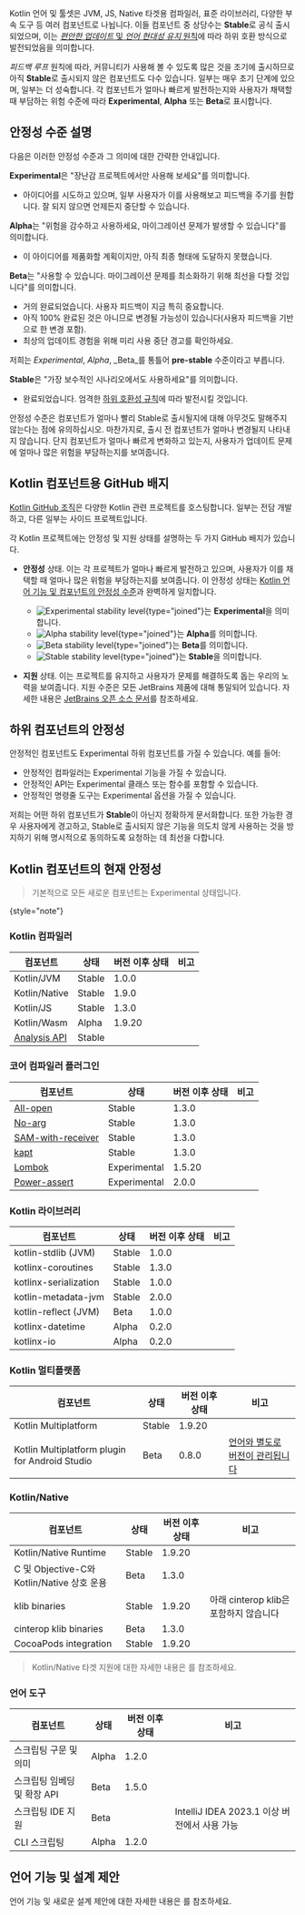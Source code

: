 [//]: # (title: Kotlin 컴포넌트의 안정성)

Kotlin 언어 및 툴셋은 JVM, JS, Native 타겟용 컴파일러, 표준 라이브러리, 다양한 부속 도구 등 여러 컴포넌트로 나뉩니다. 이들 컴포넌트 중 상당수는 **Stable**로 공식 출시되었으며, 이는 [_편안한 업데이트_ 및 _언어 현대성 유지_ 원칙](kotlin-evolution-principles.md)에 따라 하위 호환 방식으로 발전되었음을 의미합니다.

_피드백 루프_ 원칙에 따라, 커뮤니티가 사용해 볼 수 있도록 많은 것을 조기에 출시하므로 아직 **Stable**로 출시되지 않은 컴포넌트도 다수 있습니다. 일부는 매우 초기 단계에 있으며, 일부는 더 성숙합니다. 각 컴포넌트가 얼마나 빠르게 발전하는지와 사용자가 채택할 때 부담하는 위험 수준에 따라 **Experimental**, **Alpha** 또는 **Beta**로 표시합니다.

## 안정성 수준 설명

다음은 이러한 안정성 수준과 그 의미에 대한 간략한 안내입니다.

**Experimental**은 "장난감 프로젝트에서만 사용해 보세요"를 의미합니다.
  * 아이디어를 시도하고 있으며, 일부 사용자가 이를 사용해보고 피드백을 주기를 원합니다. 잘 되지 않으면 언제든지 중단할 수 있습니다.

**Alpha**는 "위험을 감수하고 사용하세요, 마이그레이션 문제가 발생할 수 있습니다"를 의미합니다.
  * 이 아이디어를 제품화할 계획이지만, 아직 최종 형태에 도달하지 못했습니다.

**Beta**는 "사용할 수 있습니다. 마이그레이션 문제를 최소화하기 위해 최선을 다할 것입니다"를 의미합니다.
  * 거의 완료되었습니다. 사용자 피드백이 지금 특히 중요합니다.
  * 아직 100% 완료된 것은 아니므로 변경될 가능성이 있습니다(사용자 피드백을 기반으로 한 변경 포함).
  * 최상의 업데이트 경험을 위해 미리 사용 중단 경고를 확인하세요.

저희는 _Experimental_, _Alpha_, _Beta_를 통틀어 **pre-stable** 수준이라고 부릅니다.

<a name="stable"/>

**Stable**은 "가장 보수적인 시나리오에서도 사용하세요"를 의미합니다.
  * 완료되었습니다. 엄격한 [하위 호환성 규칙](https://kotlinfoundation.org/language-committee-guidelines/)에 따라 발전시킬 것입니다.

안정성 수준은 컴포넌트가 얼마나 빨리 Stable로 출시될지에 대해 아무것도 말해주지 않는다는 점에 유의하십시오. 마찬가지로, 출시 전 컴포넌트가 얼마나 변경될지 나타내지 않습니다. 단지 컴포넌트가 얼마나 빠르게 변화하고 있는지, 사용자가 업데이트 문제에 얼마나 많은 위험을 부담하는지를 보여줍니다.

## Kotlin 컴포넌트용 GitHub 배지

[Kotlin GitHub 조직](https://github.com/Kotlin)은 다양한 Kotlin 관련 프로젝트를 호스팅합니다. 일부는 전담 개발하고, 다른 일부는 사이드 프로젝트입니다.

각 Kotlin 프로젝트에는 안정성 및 지원 상태를 설명하는 두 가지 GitHub 배지가 있습니다.

*   **안정성** 상태. 이는 각 프로젝트가 얼마나 빠르게 발전하고 있으며, 사용자가 이를 채택할 때 얼마나 많은 위험을 부담하는지를 보여줍니다.
    이 안정성 상태는 [Kotlin 언어 기능 및 컴포넌트의 안정성 수준](#stability-levels-explained)과 완벽하게 일치합니다.
    *   ![Experimental stability level](https://kotl.in/badges/experimental.svg){type="joined"}는 **Experimental**을 의미합니다.
    *   ![Alpha stability level](https://kotl.in/badges/alpha.svg){type="joined"}는 **Alpha**를 의미합니다.
    *   ![Beta stability level](https://kotl.in/badges/beta.svg){type="joined"}는 **Beta**를 의미합니다.
    *   ![Stable stability level](https://kotl.in/badges/stable.svg){type="joined"}는 **Stable**을 의미합니다.

*   **지원** 상태. 이는 프로젝트를 유지하고 사용자가 문제를 해결하도록 돕는 우리의 노력을 보여줍니다.
    지원 수준은 모든 JetBrains 제품에 대해 통일되어 있습니다.
    자세한 내용은 [JetBrains 오픈 소스 문서](https://github.com/JetBrains#jetbrains-on-github)를 참조하세요.

## 하위 컴포넌트의 안정성

안정적인 컴포넌트도 Experimental 하위 컴포넌트를 가질 수 있습니다. 예를 들어:
*   안정적인 컴파일러는 Experimental 기능을 가질 수 있습니다.
*   안정적인 API는 Experimental 클래스 또는 함수를 포함할 수 있습니다.
*   안정적인 명령줄 도구는 Experimental 옵션을 가질 수 있습니다.

저희는 어떤 하위 컴포넌트가 **Stable**이 아닌지 정확하게 문서화합니다. 또한 가능한 경우 사용자에게 경고하고, Stable로 출시되지 않은 기능을 의도치 않게 사용하는 것을 방지하기 위해 명시적으로 동의하도록 요청하는 데 최선을 다합니다.

## Kotlin 컴포넌트의 현재 안정성

> 기본적으로 모든 새로운 컴포넌트는 Experimental 상태입니다.
>
{style="note"}

### Kotlin 컴파일러

| **컴포넌트**                                                        | **상태**     | **버전 이후 상태** | **비고** |
|---------------------------------------------------------------------|------------|--------------------|--------------|
| Kotlin/JVM                                                          | Stable     | 1.0.0              |              |
| Kotlin/Native                                                       | Stable     | 1.9.0              |              |
| Kotlin/JS                                                           | Stable     | 1.3.0              |              |
| Kotlin/Wasm                                                         | Alpha      | 1.9.20             |              |
| [Analysis API](https://kotlin.github.io/analysis-api/index_md.html) | Stable     |                    |              |

### 코어 컴파일러 플러그인

| **컴포넌트**                                     | **상태**       | **버전 이후 상태** | **비고** |
|--------------------------------------------------|--------------|--------------------|--------------|
| [All-open](all-open-plugin.md)                   | Stable       | 1.3.0              |              |
| [No-arg](no-arg-plugin.md)                       | Stable       | 1.3.0              |              |
| [SAM-with-receiver](sam-with-receiver-plugin.md) | Stable       | 1.3.0              |              |
| [kapt](kapt.md)                                  | Stable       | 1.3.0              |              |
| [Lombok](lombok.md)                              | Experimental | 1.5.20             |              |
| [Power-assert](power-assert.md)                  | Experimental | 2.0.0              |              |

### Kotlin 라이브러리

| **컴포넌트**         | **상태** | **버전 이후 상태** | **비고** |
|-----------------------|------------|--------------------|--------------|
| kotlin-stdlib (JVM)   | Stable     | 1.0.0              |              |
| kotlinx-coroutines    | Stable     | 1.3.0              |              |
| kotlinx-serialization | Stable     | 1.0.0              |              |
| kotlin-metadata-jvm   | Stable     | 2.0.0              |              |
| kotlin-reflect (JVM)  | Beta       | 1.0.0              |              |
| kotlinx-datetime      | Alpha      | 0.2.0              |              |
| kotlinx-io            | Alpha      | 0.2.0              |              |

### Kotlin 멀티플랫폼

| **컴포넌트**                                   | **상태** | **버전 이후 상태** | **비고**                                                           |
|------------------------------------------------|------------|--------------------|----------------------------------------------------------------------|
| Kotlin Multiplatform                           | Stable     | 1.9.20             |                                                                      |
| Kotlin Multiplatform plugin for Android Studio | Beta       | 0.8.0              | [언어와 별도로 버전이 관리됩니다](https://www.jetbrains.com/help/kotlin-multiplatform-dev/multiplatform-plugin-releases.html) |

### Kotlin/Native

| **컴포넌트**                                | **상태** | **버전 이후 상태** | **비고**                                |
|----------------------------------------------|------------|--------------------|-----------------------------------------|
| Kotlin/Native Runtime                        | Stable     | 1.9.20             |                                         |
| C 및 Objective-C와 Kotlin/Native 상호 운용   | Beta       | 1.3.0              |                                         |
| klib binaries                                | Stable     | 1.9.20             | 아래 cinterop klib은 포함하지 않습니다 |
| cinterop klib binaries                       | Beta       | 1.3.0              |                                         |
| CocoaPods integration                        | Stable     | 1.9.20             |                                         |

> Kotlin/Native 타겟 지원에 대한 자세한 내용은 [](native-target-support.md)를 참조하세요.

### 언어 도구

| **컴포넌트**                         | **상태**       | **버전 이후 상태** | **비고**                                           |
|---------------------------------------|--------------|--------------------|------------------------------------------------|
| 스크립팅 구문 및 의미                 | Alpha        | 1.2.0              |                                                |
| 스크립팅 임베딩 및 확장 API           | Beta         | 1.5.0              |                                                |
| 스크립팅 IDE 지원                     | Beta         |                    | IntelliJ IDEA 2023.1 이상 버전에서 사용 가능 |
| CLI 스크립팅                          | Alpha        | 1.2.0              |                                                |

## 언어 기능 및 설계 제안

언어 기능 및 새로운 설계 제안에 대한 자세한 내용은 [](kotlin-language-features-and-proposals.md)를 참조하세요.